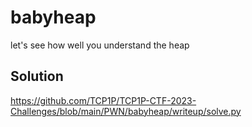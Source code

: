 # babyheap

let's see how well you understand the heap

## Solution

https://github.com/TCP1P/TCP1P-CTF-2023-Challenges/blob/main/PWN/babyheap/writeup/solve.py
